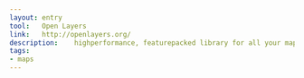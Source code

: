 ```yaml
---
layout: entry
tool:	Open Layers
link:	http://openlayers.org/
description:	highperformance, featurepacked library for all your mapping needs
tags:
- maps	
---
```

